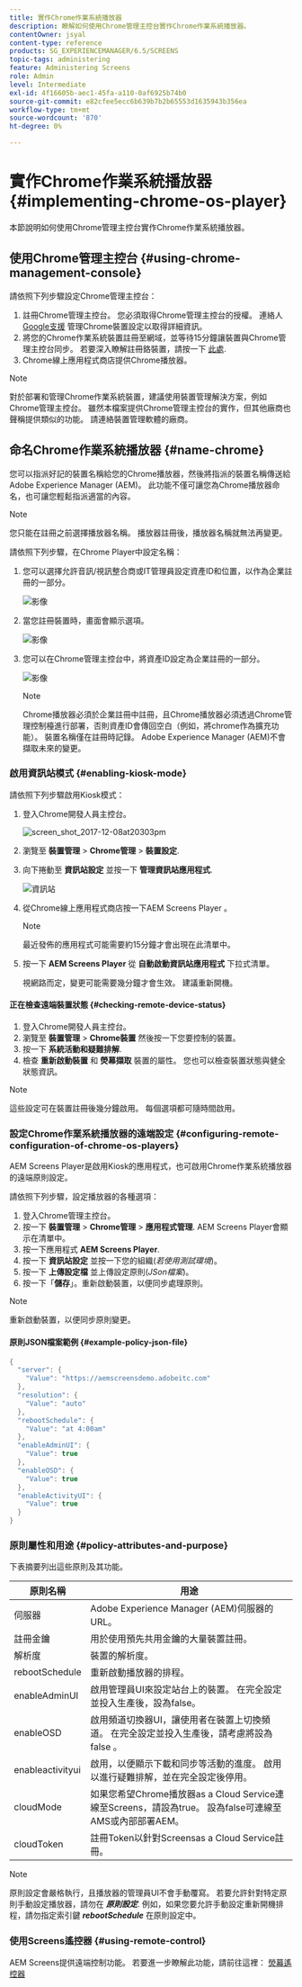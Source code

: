 ```yaml
---
title: 實作Chrome作業系統播放器
description: 瞭解如何使用Chrome管理主控台實作Chrome作業系統播放器。
contentOwner: jsyal
content-type: reference
products: SG_EXPERIENCEMANAGER/6.5/SCREENS
topic-tags: administering
feature: Administering Screens
role: Admin
level: Intermediate
exl-id: 4f16605b-aec1-45fa-a110-0af6925b74b0
source-git-commit: e82cfee5ecc6b639b7b2b65553d1635943b356ea
workflow-type: tm+mt
source-wordcount: '870'
ht-degree: 0%

---
```


# 實作Chrome作業系統播放器 {#implementing-chrome-os-player}

本節說明如何使用Chrome管理主控台實作Chrome作業系統播放器。

## 使用Chrome管理主控台 {#using-chrome-management-console}

請依照下列步驟設定Chrome管理主控台：

1. 註冊Chrome管理主控台。 您必須取得Chrome管理主控台的授權。 連絡人 [Google支援](https://support.google.com/chrome/a/answer/1375678?hl=en&amp;ref_topic=2935995) 管理Chrome裝置設定以取得詳細資訊。
1. 將您的Chrome作業系統裝置註冊至網域，並等待15分鐘讓裝置與Chrome管理主控台同步。 若要深入瞭解註冊鉻裝置，請按一下 [此處](https://support.google.com/chrome/a/answer/1360534?hl=en).
1. Chrome線上應用程式商店提供Chrome播放器。

>[!NOTE]
>
>對於部署和管理Chrome作業系統裝置，建議使用裝置管理解決方案，例如Chrome管理主控台。 雖然本檔案提供Chrome管理主控台的實作，但其他廠商也聲稱提供類似的功能。 請連絡裝置管理軟體的廠商。

## 命名Chrome作業系統播放器 {#name-chrome}

您可以指派好記的裝置名稱給您的Chrome播放器，然後將指派的裝置名稱傳送給Adobe Experience Manager (AEM)。 此功能不僅可讓您為Chrome播放器命名，也可讓您輕鬆指派適當的內容。

>[!NOTE]
>您只能在註冊之前選擇播放器名稱。 播放器註冊後，播放器名稱就無法再變更。

請依照下列步驟，在Chrome Player中設定名稱：

1. 您可以選擇允許音訊/視訊整合商或IT管理員設定資產ID和位置，以作為企業註冊的一部分。

   ![影像](/help/user-guide/assets/chrome-device/chrome1.png)

1. 當您註冊裝置時，畫面會顯示選項。

   ![影像](/help/user-guide/assets/chrome-device/chrome2.jpg)

1. 您可以在Chrome管理主控台中，將資產ID設定為企業註冊的一部分。

   ![影像](/help/user-guide/assets/chrome-device/chrome3.png)

   >[!NOTE]
   >Chrome播放器必須於企業註冊中註冊，且Chrome播放器必須透過Chrome管理控制檯進行部署，否則資產ID會傳回空白（例如，將chrome作為擴充功能）。 裝置名稱僅在註冊時記錄。 Adobe Experience Manager (AEM)不會擷取未來的變更。

### 啟用資訊站模式 {#enabling-kiosk-mode}

請依照下列步驟啟用Kiosk模式：

1. 登入Chrome開發人員主控台。

   ![screen_shot_2017-12-08at20303pm](assets/screen_shot_2017-12-08at20303pm.png)

1. 瀏覽至 **裝置管理** > **Chrome管理** > **裝置設定**.
1. 向下捲動至 **資訊站設定** 並按一下 **管理資訊站應用程式**.

   ![資訊站](assets/kiosk.png)

1. 從Chrome線上應用程式商店按一下AEM Screens Player 。

   >[!NOTE]
   >
   >最近發佈的應用程式可能需要約15分鐘才會出現在此清單中。

1. 按一下 **AEM Screens Player** 從 **自動啟動資訊站應用程式** 下拉式清單。

   視網路而定，變更可能需要幾分鐘才會生效。 建議重新開機。

#### 正在檢查遠端裝置狀態 {#checking-remote-device-status}

1. 登入Chrome開發人員主控台。
1. 瀏覽至 **裝置管理** > **Chrome裝置** 然後按一下您要控制的裝置。
1. 按一下 **系統活動和疑難排解**.
1. 檢查 **重新啟動裝置** 和 **熒幕擷取** 裝置的屬性。 您也可以檢查裝置狀態與健全狀態資訊。

>[!NOTE]
>
>這些設定可在裝置註冊後幾分鐘啟用。 每個選項都可隨時間啟用。

### 設定Chrome作業系統播放器的遠端設定 {#configuring-remote-configuration-of-chrome-os-players}

AEM Screens Player是啟用Kiosk的應用程式，也可啟用Chrome作業系統播放器的遠端原則設定。

請依照下列步驟，設定播放器的各種選項：

1. 登入Chrome管理主控台。
1. 按一下 **裝置管理** > **Chrome管理** > **應用程式管理**. AEM Screens Player會顯示在清單中。
1. 按一下應用程式 **AEM Screens Player**.
1. 按一下 **資訊站設定** 並按一下您的組織(*若使用測試環境*)。
1. 按一下 **上傳設定檔** 並上傳設定原則(*JSon檔案*)。
1. 按一下「**儲存**」。重新啟動裝置，以便同步處理原則。

>[!NOTE]
>
>重新啟動裝置，以便同步原則變更。

#### 原則JSON檔案範例 {#example-policy-json-file}

```java
{
  "server": {
    "Value": "https://aemscreensdemo.adobeitc.com"
  },
  "resolution": {
    "Value": "auto"
  },
  "rebootSchedule": {
    "Value": "at 4:00am"
  },
  "enableAdminUI": {
    "Value": true
  },
  "enableOSD": {
    "Value": true
  },
  "enableActivityUI": {
    "Value": true
  }
}
```

### 原則屬性和用途 {#policy-attributes-and-purpose}

下表摘要列出這些原則及其功能。

| **原則名稱** | **用途** |
|---|---|
| 伺服器 | Adobe Experience Manager (AEM)伺服器的URL。 |
| 註冊金鑰 | 用於使用預先共用金鑰的大量裝置註冊。 |
| 解析度 | 裝置的解析度。 |
| rebootSchedule | 重新啟動播放器的排程。 |
| enableAdminUI | 啟用管理員UI來設定站台上的裝置。 在完全設定並投入生產後，設為false。 |
| enableOSD | 啟用頻道切換器UI，讓使用者在裝置上切換頻道。 在完全設定並投入生產後，請考慮將設為false 。 |
| enableactivityui | 啟用，以便顯示下載和同步等活動的進度。 啟用以進行疑難排解，並在完全設定後停用。 |
| cloudMode | 如果您希望Chrome播放器as a Cloud Service連線至Screens，請設為true。 設為false可連線至AMS或內部部署AEM。 |
| cloudToken | 註冊Token以針對Screensas a Cloud Service註冊。 |

>[!NOTE]
>
>原則設定會嚴格執行，且播放器的管理員UI不會手動覆寫。 若要允許針對特定原則手動設定播放器，請勿在 ***原則設定***. 例如，如果您要允許手動設定重新開機排程，請勿指定索引鍵 ***rebootSchedule*** 在原則設定中。

### 使用Screens遙控器 {#using-remote-control}

AEM Screens提供遠端控制功能。 若要進一步瞭解此功能，請前往這裡： [熒幕遙控器](implementing-remote-control.md)
